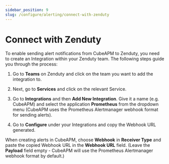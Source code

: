```yaml
---
sidebar_position: 9
slug: /configure/alerting/connect-with-zenduty
---
```


# Connect with Zenduty

To enable sending alert notifications from CubeAPM to Zenduty, you need to create an Integration within your Zenduty team. The following steps guide you through the process:

1. Go to **Teams** on Zenduty and click on the team you want to add the integration to.

1. Next, go to **Services** and click on the relevant Service.

1. Go to **Integrations** and then **Add New Integration**. Give it a name (e.g. CubeAPM) and select the application **Prometheus** from the dropdown menu (CubeAPM uses the Prometheus Alertmanager webhook format for sending alerts).

1. Go to **Configure** under your Integrations and copy the Webhook URL generated.

When creating alerts in CubeAPM, choose **Webhook** in **Receiver Type** and paste the copied Webhook URL in the **Webhook URL** field. (Leave the **Payload** field empty - CubeAPM will use the Prometheus Alertmanager webhook format by default.)
